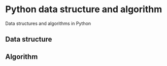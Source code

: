 # Python data structure and algorithm
Data structures and algorithms in Python

## Data structure

## Algorithm

